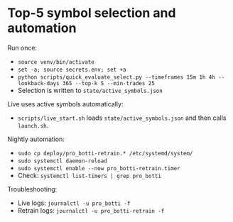 # Top-5 symbol selection and automation


Run once:
- `source venv/bin/activate`
- `set -a; source secrets.env; set +a`
- `python scripts/quick_evaluate_select.py --timeframes 15m 1h 4h --lookback-days 365 --top-k 5 --min-trades 25`
- Selection is written to `state/active_symbols.json`

Live uses active symbols automatically:
- `scripts/live_start.sh` loads `state/active_symbols.json` and then calls `launch.sh`.

Nightly automation:
- `sudo cp deploy/pro_botti-retrain.* /etc/systemd/system/`
- `sudo systemctl daemon-reload`
- `sudo systemctl enable --now pro_botti-retrain.timer`
- Check: `systemctl list-timers | grep pro_botti`

Troubleshooting:
- Live logs: `journalctl -u pro_botti -f`
- Retrain logs: `journalctl -u pro_botti-retrain -f`
